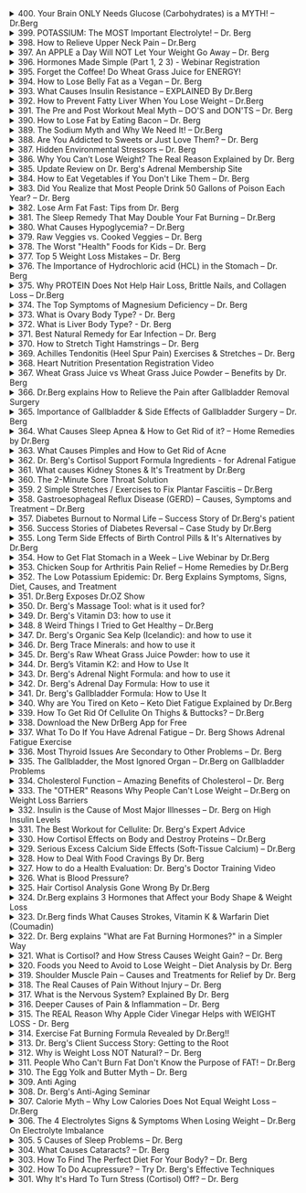 <details>
<summary>400. Your Brain ONLY Needs Glucose (Carbohydrates) is a MYTH! – Dr.Berg</summary>

<a href="https://www.youtube.com/watch?v=-cwojmZxsjY" target="_blank">
    <img src="https://img.youtube.com/vi/-cwojmZxsjY/maxresdefault.jpg" width="200">
</a>


</details>

<details>
<summary>399. POTASSIUM: The MOST Important Electrolyte! – Dr. Berg</summary>

<a href="https://www.youtube.com/watch?v=q2vPQYP0dpI" target="_blank">
    <img src="https://img.youtube.com/vi/q2vPQYP0dpI/maxresdefault.jpg" width="200">
</a>


</details>

<details>
<summary>398. How to Relieve Upper Neck Pain – Dr.Berg</summary>

<a href="https://www.youtube.com/watch?v=i-YaMWsGHWI" target="_blank">
    <img src="https://img.youtube.com/vi/i-YaMWsGHWI/maxresdefault.jpg" width="200">
</a>


</details>

<details>
<summary>397. An APPLE a Day Will NOT Let Your Weight Go Away – Dr. Berg</summary>

<a href="https://www.youtube.com/watch?v=hEVNf-KTvvM" target="_blank">
    <img src="https://img.youtube.com/vi/hEVNf-KTvvM/maxresdefault.jpg" width="200">
</a>


</details>

<details>
<summary>396. Hormones Made Simple (Part 1, 2 3) - Webinar Registration</summary>

<a href="https://www.youtube.com/watch?v=5RskH6iSkqI" target="_blank">
    <img src="https://img.youtube.com/vi/5RskH6iSkqI/maxresdefault.jpg" width="200">
</a>


</details>

<details>
<summary>395. Forget the Coffee! Do Wheat Grass Juice for ENERGY!</summary>

<a href="https://www.youtube.com/watch?v=wXbVEDcvz8g" target="_blank">
    <img src="https://img.youtube.com/vi/wXbVEDcvz8g/maxresdefault.jpg" width="200">
</a>


</details>

<details>
<summary>394. How to Lose Belly Fat as a Vegan – Dr. Berg</summary>

<a href="https://www.youtube.com/watch?v=Zxvlhc7ythA" target="_blank">
    <img src="https://img.youtube.com/vi/Zxvlhc7ythA/maxresdefault.jpg" width="200">
</a>


</details>

<details>
<summary>393. What Causes Insulin Resistance – EXPLAINED By Dr.Berg</summary>

<a href="https://www.youtube.com/watch?v=IpedthIpUnY" target="_blank">
    <img src="https://img.youtube.com/vi/IpedthIpUnY/maxresdefault.jpg" width="200">
</a>


</details>

<details>
<summary>392. How to Prevent Fatty Liver When You Lose Weight – Dr.Berg</summary>

<a href="https://www.youtube.com/watch?v=R8dWWoADCFM" target="_blank">
    <img src="https://img.youtube.com/vi/R8dWWoADCFM/maxresdefault.jpg" width="200">
</a>


</details>

<details>
<summary>391. The Pre and Post Workout Meal Myth – DO'S and DON'TS – Dr. Berg</summary>

<a href="https://www.youtube.com/watch?v=Etn-AkPSH0I" target="_blank">
    <img src="https://img.youtube.com/vi/Etn-AkPSH0I/maxresdefault.jpg" width="200">
</a>


</details>

<details>
<summary>390. How to Lose Fat by Eating Bacon – Dr. Berg</summary>

<a href="https://www.youtube.com/watch?v=_EhLjMGsnRw" target="_blank">
    <img src="https://img.youtube.com/vi/_EhLjMGsnRw/maxresdefault.jpg" width="200">
</a>


</details>

<details>
<summary>389. The Sodium Myth and Why We Need It! – Dr.Berg</summary>

<a href="https://www.youtube.com/watch?v=plEulSI2RsY" target="_blank">
    <img src="https://img.youtube.com/vi/plEulSI2RsY/maxresdefault.jpg" width="200">
</a>


</details>

<details>
<summary>388. Are You Addicted to Sweets or Just Love Them? – Dr. Berg</summary>

<a href="https://www.youtube.com/watch?v=gvVziD_YAic" target="_blank">
    <img src="https://img.youtube.com/vi/gvVziD_YAic/maxresdefault.jpg" width="200">
</a>


</details>

<details>
<summary>387. Hidden Environmental Stressors – Dr. Berg</summary>

<a href="https://www.youtube.com/watch?v=6T4zOq7ifTY" target="_blank">
    <img src="https://img.youtube.com/vi/6T4zOq7ifTY/maxresdefault.jpg" width="200">
</a>


</details>

<details>
<summary>386. Why You Can’t Lose Weight? The Real Reason Explained by Dr. Berg</summary>

<a href="https://www.youtube.com/watch?v=Svn6q2qo6Fo" target="_blank">
    <img src="https://img.youtube.com/vi/Svn6q2qo6Fo/maxresdefault.jpg" width="200">
</a>


</details>

<details>
<summary>385. Update Review on Dr. Berg's Adrenal Membership Site</summary>

<a href="https://www.youtube.com/watch?v=7_GmGKOLtVk" target="_blank">
    <img src="https://img.youtube.com/vi/7_GmGKOLtVk/maxresdefault.jpg" width="200">
</a>


</details>

<details>
<summary>384. How to Eat Vegetables if You Don't Like Them – Dr. Berg</summary>

<a href="https://www.youtube.com/watch?v=xDH_ds-phrs" target="_blank">
    <img src="https://img.youtube.com/vi/xDH_ds-phrs/maxresdefault.jpg" width="200">
</a>


</details>

<details>
<summary>383. Did  You Realize that Most People Drink 50 Gallons of Poison Each Year? – Dr. Berg</summary>

<a href="https://www.youtube.com/watch?v=pRcM7c7Z5B4" target="_blank">
    <img src="https://img.youtube.com/vi/pRcM7c7Z5B4/maxresdefault.jpg" width="200">
</a>


</details>

<details>
<summary>382. Lose Arm Fat Fast: Tips from Dr. Berg</summary>

<a href="https://www.youtube.com/watch?v=GR8bmbiZFtY" target="_blank">
    <img src="https://img.youtube.com/vi/GR8bmbiZFtY/maxresdefault.jpg" width="200">
</a>


</details>

<details>
<summary>381. The Sleep Remedy That May Double Your Fat Burning – Dr.Berg</summary>

<a href="https://www.youtube.com/watch?v=eMIA8CswFNc" target="_blank">
    <img src="https://img.youtube.com/vi/eMIA8CswFNc/maxresdefault.jpg" width="200">
</a>


</details>

<details>
<summary>380. What Causes Hypoglycemia? – Dr.Berg</summary>

<a href="https://www.youtube.com/watch?v=74s6eiBBBFU" target="_blank">
    <img src="https://img.youtube.com/vi/74s6eiBBBFU/maxresdefault.jpg" width="200">
</a>


</details>

<details>
<summary>379. Raw Veggies vs. Cooked Veggies – Dr. Berg</summary>

<a href="https://www.youtube.com/watch?v=SXVle9Ca7M4" target="_blank">
    <img src="https://img.youtube.com/vi/SXVle9Ca7M4/maxresdefault.jpg" width="200">
</a>


</details>

<details>
<summary>378. The Worst "Health" Foods for Kids – Dr. Berg</summary>

<a href="https://www.youtube.com/watch?v=DyZ2yd7vbtI" target="_blank">
    <img src="https://img.youtube.com/vi/DyZ2yd7vbtI/maxresdefault.jpg" width="200">
</a>


</details>

<details>
<summary>377. Top 5 Weight Loss Mistakes – Dr. Berg</summary>

<a href="https://www.youtube.com/watch?v=9zZWBPyQgFA" target="_blank">
    <img src="https://img.youtube.com/vi/9zZWBPyQgFA/maxresdefault.jpg" width="200">
</a>


</details>

<details>
<summary>376. The Importance of Hydrochloric acid (HCL) in the Stomach – Dr. Berg</summary>

<a href="https://www.youtube.com/watch?v=SWvvnKqNmNA" target="_blank">
    <img src="https://img.youtube.com/vi/SWvvnKqNmNA/maxresdefault.jpg" width="200">
</a>


</details>

<details>
<summary>375. Why PROTEIN Does Not Help Hair Loss, Brittle Nails, and Collagen Loss – Dr.Berg</summary>

<a href="https://www.youtube.com/watch?v=38oAwqwFMEQ" target="_blank">
    <img src="https://img.youtube.com/vi/38oAwqwFMEQ/maxresdefault.jpg" width="200">
</a>


</details>

<details>
<summary>374. The Top Symptoms of Magnesium Deficiency – Dr. Berg</summary>

<a href="https://www.youtube.com/watch?v=m3DvyRrJDYE" target="_blank">
    <img src="https://img.youtube.com/vi/m3DvyRrJDYE/maxresdefault.jpg" width="200">
</a>


</details>

<details>
<summary>373. What is Ovary Body Type? - Dr. Berg</summary>

<a href="https://www.youtube.com/watch?v=mc98ziMfTqM" target="_blank">
    <img src="https://img.youtube.com/vi/mc98ziMfTqM/maxresdefault.jpg" width="200">
</a>


</details>

<details>
<summary>372. What is Liver Body Type? - Dr. Berg</summary>

<a href="https://www.youtube.com/watch?v=f4vE4jvcN64" target="_blank">
    <img src="https://img.youtube.com/vi/f4vE4jvcN64/maxresdefault.jpg" width="200">
</a>


</details>

<details>
<summary>371. Best Natural Remedy for Ear Infection – Dr. Berg</summary>

<a href="https://www.youtube.com/watch?v=aJcbjSe1Jcc" target="_blank">
    <img src="https://img.youtube.com/vi/aJcbjSe1Jcc/maxresdefault.jpg" width="200">
</a>


</details>

<details>
<summary>370. How to Stretch Tight Hamstrings – Dr. Berg</summary>

<a href="https://www.youtube.com/watch?v=JHtXq_hkUTo" target="_blank">
    <img src="https://img.youtube.com/vi/JHtXq_hkUTo/maxresdefault.jpg" width="200">
</a>


</details>

<details>
<summary>369. Achilles Tendonitis (Heel Spur Pain) Exercises & Stretches – Dr. Berg</summary>

<a href="https://www.youtube.com/watch?v=MLHwlEHOBnM" target="_blank">
    <img src="https://img.youtube.com/vi/MLHwlEHOBnM/maxresdefault.jpg" width="200">
</a>


</details>

<details>
<summary>368. Heart Nutrition Presentation Registration Video</summary>

<a href="https://www.youtube.com/watch?v=Bf2t8FxD3KU" target="_blank">
    <img src="https://img.youtube.com/vi/Bf2t8FxD3KU/maxresdefault.jpg" width="200">
</a>


</details>

<details>
<summary>367. Wheat Grass Juice vs Wheat Grass Juice Powder – Benefits by Dr. Berg</summary>

<a href="https://www.youtube.com/watch?v=5a7Ss7t2OQI" target="_blank">
    <img src="https://img.youtube.com/vi/5a7Ss7t2OQI/maxresdefault.jpg" width="200">
</a>


</details>

<details>
<summary>366. Dr.Berg explains How to Relieve the Pain after Gallbladder Removal Surgery</summary>

<a href="https://www.youtube.com/watch?v=eaTVQm45Wqw" target="_blank">
    <img src="https://img.youtube.com/vi/eaTVQm45Wqw/maxresdefault.jpg" width="200">
</a>


</details>

<details>
<summary>365. Importance of Gallbladder & Side Effects of Gallbladder Surgery – Dr. Berg</summary>

<a href="https://www.youtube.com/watch?v=x7Q_l3-firI" target="_blank">
    <img src="https://img.youtube.com/vi/x7Q_l3-firI/maxresdefault.jpg" width="200">
</a>


</details>

<details>
<summary>364. What Causes Sleep Apnea & How to Get Rid of it? – Home Remedies by Dr.Berg</summary>

<a href="https://www.youtube.com/watch?v=5h2aHwpxNMI" target="_blank">
    <img src="https://img.youtube.com/vi/5h2aHwpxNMI/maxresdefault.jpg" width="200">
</a>


</details>

<details>
<summary>363. What Causes Pimples and How to Get Rid of Acne</summary>

<a href="https://www.youtube.com/watch?v=4ubWuwzjSGs" target="_blank">
    <img src="https://img.youtube.com/vi/4ubWuwzjSGs/maxresdefault.jpg" width="200">
</a>


</details>

<details>
<summary>362. Dr. Berg's Cortisol Support Formula Ingredients - for Adrenal Fatigue</summary>

<a href="https://www.youtube.com/watch?v=8cIYhvRni3Y" target="_blank">
    <img src="https://img.youtube.com/vi/8cIYhvRni3Y/maxresdefault.jpg" width="200">
</a>


</details>

<details>
<summary>361. What causes Kidney Stones & It's Treatment by Dr.Berg</summary>

<a href="https://www.youtube.com/watch?v=xPXnzwOmzOM" target="_blank">
    <img src="https://img.youtube.com/vi/xPXnzwOmzOM/maxresdefault.jpg" width="200">
</a>


</details>

<details>
<summary>360. The 2-Minute Sore Throat Solution</summary>

<a href="https://www.youtube.com/watch?v=PFXMbBNCq90" target="_blank">
    <img src="https://img.youtube.com/vi/PFXMbBNCq90/maxresdefault.jpg" width="200">
</a>


</details>

<details>
<summary>359. 2 Simple Stretches / Exercises to Fix Plantar Fasciitis – Dr.Berg</summary>

<a href="https://www.youtube.com/watch?v=gXdlPuKfyXs" target="_blank">
    <img src="https://img.youtube.com/vi/gXdlPuKfyXs/maxresdefault.jpg" width="200">
</a>


</details>

<details>
<summary>358. Gastroesophageal Reflux Disease (GERD) – Causes, Symptoms and Treatment – Dr.Berg</summary>

<a href="https://www.youtube.com/watch?v=aBV0THrWHbM" target="_blank">
    <img src="https://img.youtube.com/vi/aBV0THrWHbM/maxresdefault.jpg" width="200">
</a>


</details>

<details>
<summary>357. Diabetes Burnout to Normal Life – Success Story of Dr.Berg's patient</summary>

<a href="https://www.youtube.com/watch?v=MflNNJ7DEKY" target="_blank">
    <img src="https://img.youtube.com/vi/MflNNJ7DEKY/maxresdefault.jpg" width="200">
</a>


</details>

<details>
<summary>356. Success Stories of Diabetes Reversal – Case Study by Dr.Berg</summary>

<a href="https://www.youtube.com/watch?v=TN9bzEyw8CU" target="_blank">
    <img src="https://img.youtube.com/vi/TN9bzEyw8CU/maxresdefault.jpg" width="200">
</a>


</details>

<details>
<summary>355. Long Term Side Effects of Birth Control Pills & It's Alternatives by Dr.Berg</summary>

<a href="https://www.youtube.com/watch?v=6V3Dl4CpmE4" target="_blank">
    <img src="https://img.youtube.com/vi/6V3Dl4CpmE4/maxresdefault.jpg" width="200">
</a>


</details>

<details>
<summary>354. How to Get Flat Stomach in a Week – Live Webinar by Dr.Berg</summary>

<a href="https://www.youtube.com/watch?v=xKvnoefh3QY" target="_blank">
    <img src="https://img.youtube.com/vi/xKvnoefh3QY/maxresdefault.jpg" width="200">
</a>


</details>

<details>
<summary>353. Chicken Soup for Arthritis Pain Relief – Home Remedies by Dr.Berg</summary>

<a href="https://www.youtube.com/watch?v=5WWkK_VZka4" target="_blank">
    <img src="https://img.youtube.com/vi/5WWkK_VZka4/maxresdefault.jpg" width="200">
</a>


</details>

<details>
<summary>352. The Low Potassium Epidemic: Dr. Berg Explains Symptoms, Signs, Diet, Causes, and Treatment</summary>

<a href="https://www.youtube.com/watch?v=epNcLy6knx4" target="_blank">
    <img src="https://img.youtube.com/vi/epNcLy6knx4/maxresdefault.jpg" width="200">
</a>


</details>

<details>
<summary>351. Dr.Berg Exposes Dr.OZ Show</summary>

<a href="https://www.youtube.com/watch?v=z1cOvH1_vKc" target="_blank">
    <img src="https://img.youtube.com/vi/z1cOvH1_vKc/maxresdefault.jpg" width="200">
</a>


</details>

<details>
<summary>350. Dr. Berg's Massage Tool: what is it used for?</summary>

<a href="https://www.youtube.com/watch?v=QM2toEzB9sk" target="_blank">
    <img src="https://img.youtube.com/vi/QM2toEzB9sk/maxresdefault.jpg" width="200">
</a>


</details>

<details>
<summary>349. Dr. Berg's Vitamin D3: how to use it</summary>

<a href="https://www.youtube.com/watch?v=M2ne0tlBlu4" target="_blank">
    <img src="https://img.youtube.com/vi/M2ne0tlBlu4/maxresdefault.jpg" width="200">
</a>


</details>

<details>
<summary>348. 8 Weird Things I Tried to Get Healthy – Dr.Berg</summary>

<a href="https://www.youtube.com/watch?v=oGzpLXUIVkg" target="_blank">
    <img src="https://img.youtube.com/vi/oGzpLXUIVkg/maxresdefault.jpg" width="200">
</a>


</details>

<details>
<summary>347. Dr. Berg's Organic Sea Kelp (Icelandic): and how to use it</summary>

<a href="https://www.youtube.com/watch?v=-QAJG1UxTbg" target="_blank">
    <img src="https://img.youtube.com/vi/-QAJG1UxTbg/maxresdefault.jpg" width="200">
</a>


</details>

<details>
<summary>346. Dr. Berg Trace Minerals: and how to use it</summary>

<a href="https://www.youtube.com/watch?v=QF3A6-Uzep4" target="_blank">
    <img src="https://img.youtube.com/vi/QF3A6-Uzep4/maxresdefault.jpg" width="200">
</a>


</details>

<details>
<summary>345. Dr. Berg's Raw Wheat Grass Juice Powder: how to use it</summary>

<a href="https://www.youtube.com/watch?v=ZR1wH9mwb5o" target="_blank">
    <img src="https://img.youtube.com/vi/ZR1wH9mwb5o/maxresdefault.jpg" width="200">
</a>


</details>

<details>
<summary>344. Dr. Berg’s Vitamin K2: and How to Use It</summary>

<a href="https://www.youtube.com/watch?v=yVe417S38EE" target="_blank">
    <img src="https://img.youtube.com/vi/yVe417S38EE/maxresdefault.jpg" width="200">
</a>


</details>

<details>
<summary>343. Dr. Berg's Adrenal Night Formula: and how to use it</summary>

<a href="https://www.youtube.com/watch?v=KTCx7toHtFc" target="_blank">
    <img src="https://img.youtube.com/vi/KTCx7toHtFc/maxresdefault.jpg" width="200">
</a>


</details>

<details>
<summary>342. Dr. Berg's Adrenal Day Formula: How to use it</summary>

<a href="https://www.youtube.com/watch?v=VSkFUR_XMRk" target="_blank">
    <img src="https://img.youtube.com/vi/VSkFUR_XMRk/maxresdefault.jpg" width="200">
</a>


</details>

<details>
<summary>341. Dr. Berg's Gallbladder Formula: How to Use It</summary>

<a href="https://www.youtube.com/watch?v=wKLiXJqVIY8" target="_blank">
    <img src="https://img.youtube.com/vi/wKLiXJqVIY8/maxresdefault.jpg" width="200">
</a>


</details>

<details>
<summary>340. Why are You Tired on Keto – Keto Diet Fatigue Explained by Dr.Berg</summary>

<a href="https://www.youtube.com/watch?v=xkiK98L9hCs" target="_blank">
    <img src="https://img.youtube.com/vi/xkiK98L9hCs/maxresdefault.jpg" width="200">
</a>


</details>

<details>
<summary>339. How To Get Rid Of Cellulite On Thighs & Buttocks? – Dr.Berg</summary>

<a href="https://www.youtube.com/watch?v=qlQ8764Epx0" target="_blank">
    <img src="https://img.youtube.com/vi/qlQ8764Epx0/maxresdefault.jpg" width="200">
</a>


</details>

<details>
<summary>338. Download the New DrBerg App for Free</summary>

<a href="https://www.youtube.com/watch?v=_D-Pp0V_z-Q" target="_blank">
    <img src="https://img.youtube.com/vi/_D-Pp0V_z-Q/maxresdefault.jpg" width="200">
</a>


</details>

<details>
<summary>337. What To Do If You Have Adrenal Fatigue – Dr. Berg Shows Adrenal Fatigue Exercise</summary>

<a href="https://www.youtube.com/watch?v=W4ACwdXIJag" target="_blank">
    <img src="https://img.youtube.com/vi/W4ACwdXIJag/maxresdefault.jpg" width="200">
</a>


</details>

<details>
<summary>336. Most Thyroid Issues Are Secondary to Other Problems – Dr. Berg</summary>

<a href="https://www.youtube.com/watch?v=IdDMMs96N9A" target="_blank">
    <img src="https://img.youtube.com/vi/IdDMMs96N9A/maxresdefault.jpg" width="200">
</a>


</details>

<details>
<summary>335. The Gallbladder, the Most Ignored Organ – Dr.Berg on Gallbladder Problems</summary>

<a href="https://www.youtube.com/watch?v=jZBRCc_KDoI" target="_blank">
    <img src="https://img.youtube.com/vi/jZBRCc_KDoI/maxresdefault.jpg" width="200">
</a>


</details>

<details>
<summary>334. Cholesterol Function – Amazing Benefits of Cholesterol – Dr. Berg</summary>

<a href="https://www.youtube.com/watch?v=54S6mUkrtM0" target="_blank">
    <img src="https://img.youtube.com/vi/54S6mUkrtM0/maxresdefault.jpg" width="200">
</a>


</details>

<details>
<summary>333. The "OTHER" Reasons Why People Can't Lose Weight – Dr.Berg on Weight Loss Barriers</summary>

<a href="https://www.youtube.com/watch?v=0st9k3bNAi0" target="_blank">
    <img src="https://img.youtube.com/vi/0st9k3bNAi0/maxresdefault.jpg" width="200">
</a>


</details>

<details>
<summary>332. Insulin is the Cause of Most Major Illnesses – Dr. Berg on High Insulin Levels</summary>

<a href="https://www.youtube.com/watch?v=Kmhvx9uCV-8" target="_blank">
    <img src="https://img.youtube.com/vi/Kmhvx9uCV-8/maxresdefault.jpg" width="200">
</a>


</details>

<details>
<summary>331. The Best Workout for Cellulite: Dr. Berg's Expert Advice</summary>

<a href="https://www.youtube.com/watch?v=f6nRFIUrDo8" target="_blank">
    <img src="https://img.youtube.com/vi/f6nRFIUrDo8/maxresdefault.jpg" width="200">
</a>


</details>

<details>
<summary>330. How Cortisol Effects on Body and Destroy Proteins – Dr.Berg</summary>

<a href="https://www.youtube.com/watch?v=TsoYREVnVH8" target="_blank">
    <img src="https://img.youtube.com/vi/TsoYREVnVH8/maxresdefault.jpg" width="200">
</a>


</details>

<details>
<summary>329. Serious Excess Calcium Side Effects (Soft-Tissue Calcium) – Dr.Berg</summary>

<a href="https://www.youtube.com/watch?v=J-oDjYNmKgo" target="_blank">
    <img src="https://img.youtube.com/vi/J-oDjYNmKgo/maxresdefault.jpg" width="200">
</a>


</details>

<details>
<summary>328. How to Deal With Food Cravings By Dr. Berg</summary>

<a href="https://www.youtube.com/watch?v=n4Ld_fI7-SU" target="_blank">
    <img src="https://img.youtube.com/vi/n4Ld_fI7-SU/maxresdefault.jpg" width="200">
</a>


</details>

<details>
<summary>327. How to do a Health Evaluation: Dr. Berg's Doctor Training Video</summary>

<a href="https://www.youtube.com/watch?v=CQ421BJgfwQ" target="_blank">
    <img src="https://img.youtube.com/vi/CQ421BJgfwQ/maxresdefault.jpg" width="200">
</a>


</details>

<details>
<summary>326. What is Blood Pressure?</summary>

<a href="https://www.youtube.com/watch?v=meLPsIqeGPw" target="_blank">
    <img src="https://img.youtube.com/vi/meLPsIqeGPw/maxresdefault.jpg" width="200">
</a>


</details>

<details>
<summary>325. Hair Cortisol Analysis Gone Wrong By Dr.Berg</summary>

<a href="https://www.youtube.com/watch?v=W2jJEAp_R8A" target="_blank">
    <img src="https://img.youtube.com/vi/W2jJEAp_R8A/maxresdefault.jpg" width="200">
</a>


</details>

<details>
<summary>324. Dr.Berg explains 3 Hormones that Affect your Body Shape & Weight Loss</summary>

<a href="https://www.youtube.com/watch?v=xe5y7wwz2vY" target="_blank">
    <img src="https://img.youtube.com/vi/xe5y7wwz2vY/maxresdefault.jpg" width="200">
</a>


</details>

<details>
<summary>323. Dr.Berg finds What Causes Strokes, Vitamin K & Warfarin Diet (Coumadin)</summary>

<a href="https://www.youtube.com/watch?v=Y9FRww43ZZw" target="_blank">
    <img src="https://img.youtube.com/vi/Y9FRww43ZZw/maxresdefault.jpg" width="200">
</a>


</details>

<details>
<summary>322. Dr. Berg explains "What are Fat Burning Hormones?" in a Simpler Way</summary>

<a href="https://www.youtube.com/watch?v=SJ7jMfPrRhM" target="_blank">
    <img src="https://img.youtube.com/vi/SJ7jMfPrRhM/maxresdefault.jpg" width="200">
</a>


</details>

<details>
<summary>321. What is Cortisol? and How Stress Causes Weight Gain? – Dr. Berg</summary>

<a href="https://www.youtube.com/watch?v=rIBQK72310w" target="_blank">
    <img src="https://img.youtube.com/vi/rIBQK72310w/maxresdefault.jpg" width="200">
</a>


</details>

<details>
<summary>320. Foods you Need to Avoid to Lose Weight – Diet Analysis by Dr. Berg</summary>

<a href="https://www.youtube.com/watch?v=2MJ4Bx5A4Jg" target="_blank">
    <img src="https://img.youtube.com/vi/2MJ4Bx5A4Jg/maxresdefault.jpg" width="200">
</a>


</details>

<details>
<summary>319. Shoulder Muscle Pain – Causes and Treatments for Relief by Dr. Berg</summary>

<a href="https://www.youtube.com/watch?v=kITRkhhri2o" target="_blank">
    <img src="https://img.youtube.com/vi/kITRkhhri2o/maxresdefault.jpg" width="200">
</a>


</details>

<details>
<summary>318. The Real Causes of Pain Without Injury – Dr. Berg</summary>

<a href="https://www.youtube.com/watch?v=gqilqf0ZRBY" target="_blank">
    <img src="https://img.youtube.com/vi/gqilqf0ZRBY/maxresdefault.jpg" width="200">
</a>


</details>

<details>
<summary>317. What is the Nervous System? Explained By Dr. Berg</summary>

<a href="https://www.youtube.com/watch?v=S209tiroQic" target="_blank">
    <img src="https://img.youtube.com/vi/S209tiroQic/maxresdefault.jpg" width="200">
</a>


</details>

<details>
<summary>316. Deeper Causes of Pain & Inflammation – Dr. Berg</summary>

<a href="https://www.youtube.com/watch?v=Rdsrb_g5ZLo" target="_blank">
    <img src="https://img.youtube.com/vi/Rdsrb_g5ZLo/maxresdefault.jpg" width="200">
</a>


</details>

<details>
<summary>315. The REAL Reason Why Apple Cider Vinegar Helps with WEIGHT LOSS  - Dr. Berg</summary>

<a href="https://www.youtube.com/watch?v=XeHl5Y7m1xM" target="_blank">
    <img src="https://img.youtube.com/vi/XeHl5Y7m1xM/maxresdefault.jpg" width="200">
</a>


</details>

<details>
<summary>314. Exercise Fat Burning Formula Revealed by Dr.Berg!!</summary>

<a href="https://www.youtube.com/watch?v=ul5HVtnF5Jw" target="_blank">
    <img src="https://img.youtube.com/vi/ul5HVtnF5Jw/maxresdefault.jpg" width="200">
</a>


</details>

<details>
<summary>313. Dr. Berg's Client Success Story: Getting to the Root</summary>

<a href="https://www.youtube.com/watch?v=7t555iJaTrw" target="_blank">
    <img src="https://img.youtube.com/vi/7t555iJaTrw/maxresdefault.jpg" width="200">
</a>


</details>

<details>
<summary>312. Why is Weight Loss NOT Natural? – Dr. Berg</summary>

<a href="https://www.youtube.com/watch?v=zGcZGt0kK9I" target="_blank">
    <img src="https://img.youtube.com/vi/zGcZGt0kK9I/maxresdefault.jpg" width="200">
</a>


</details>

<details>
<summary>311. People Who Can't Burn Fat Don't Know the Purpose of FAT! – Dr.Berg</summary>

<a href="https://www.youtube.com/watch?v=eNbngNayePA" target="_blank">
    <img src="https://img.youtube.com/vi/eNbngNayePA/maxresdefault.jpg" width="200">
</a>


</details>

<details>
<summary>310. The Egg Yolk and Butter Myth – Dr. Berg</summary>

<a href="https://www.youtube.com/watch?v=PyOSAyOg3e4" target="_blank">
    <img src="https://img.youtube.com/vi/PyOSAyOg3e4/maxresdefault.jpg" width="200">
</a>


</details>

<details>
<summary>309. Anti Aging</summary>

<a href="https://www.youtube.com/watch?v=y7uR2oBopiI" target="_blank">
    <img src="https://img.youtube.com/vi/y7uR2oBopiI/maxresdefault.jpg" width="200">
</a>


</details>

<details>
<summary>308. Dr. Berg's Anti-Aging Seminar</summary>

<a href="https://www.youtube.com/watch?v=k1cajxGqMjQ" target="_blank">
    <img src="https://img.youtube.com/vi/k1cajxGqMjQ/maxresdefault.jpg" width="200">
</a>


</details>

<details>
<summary>307. Calorie Myth – Why Low Calories Does Not Equal Weight Loss – Dr.Berg</summary>

<a href="https://www.youtube.com/watch?v=S1Z9ObBmRxE" target="_blank">
    <img src="https://img.youtube.com/vi/S1Z9ObBmRxE/maxresdefault.jpg" width="200">
</a>


</details>

<details>
<summary>306. The 4 Electrolytes Signs & Symptoms When Losing Weight – Dr.Berg On Electrolyte Imbalance</summary>

<a href="https://www.youtube.com/watch?v=WMtRQ8l_5Rw" target="_blank">
    <img src="https://img.youtube.com/vi/WMtRQ8l_5Rw/maxresdefault.jpg" width="200">
</a>


</details>

<details>
<summary>305. 5 Causes of Sleep Problems – Dr. Berg</summary>

<a href="https://www.youtube.com/watch?v=PIJU1q3meFk" target="_blank">
    <img src="https://img.youtube.com/vi/PIJU1q3meFk/maxresdefault.jpg" width="200">
</a>


</details>

<details>
<summary>304. What Causes Cataracts? – Dr. Berg</summary>

<a href="https://www.youtube.com/watch?v=WH5ZEufCG3k" target="_blank">
    <img src="https://img.youtube.com/vi/WH5ZEufCG3k/maxresdefault.jpg" width="200">
</a>


</details>

<details>
<summary>303. How To Find The Perfect Diet For Your Body? – Dr. Berg</summary>

<a href="https://www.youtube.com/watch?v=YR-KPrmIvgo" target="_blank">
    <img src="https://img.youtube.com/vi/YR-KPrmIvgo/maxresdefault.jpg" width="200">
</a>


</details>

<details>
<summary>302. How To Do Acupressure? – Try Dr. Berg's Effective Techniques</summary>

<a href="https://www.youtube.com/watch?v=bFbRy1qx8ro" target="_blank">
    <img src="https://img.youtube.com/vi/bFbRy1qx8ro/maxresdefault.jpg" width="200">
</a>


</details>

<details>
<summary>301. Why It's Hard To Turn Stress (Cortisol) Off? – Dr. Berg</summary>

<a href="https://www.youtube.com/watch?v=ii_OWTqn1rw" target="_blank">
    <img src="https://img.youtube.com/vi/ii_OWTqn1rw/maxresdefault.jpg" width="200">
</a>


</details>

